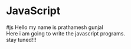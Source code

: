 # JavaScript
#js 
Hello my name is prathamesh gunjal
<br>
Here i am going to write the javascript programs.
<br>
stay tuned!!!
<br>